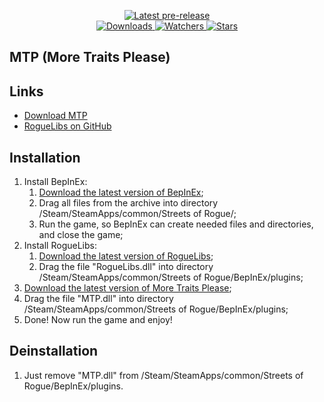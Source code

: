 ﻿<div align="center">
  <p>
    <!--<a href="https://github.com/zTBBz/MTP/releases/latest">
      <img src="https://img.shields.io/github/v/release/zTBBz/MTP?label=Latest%20release&style=for-the-badge&logo=github" alt="Latest release"/>-->
    </a>
    <a href="https://github.com/zTBBz/MTP/releases">
      <img src="https://img.shields.io/github/v/release/zTBBz/MTP?include_prereleases&label=Latest%20pre-release&style=for-the-badge&logo=github" alt="Latest pre-release"/>
    </a>
    <br/>
    <a href="https://github.com/zTBBz/MTP/releases">
      <img src="https://img.shields.io/github/downloads/zTBBz/MTP/total?label=Downloads&style=for-the-badge" alt="Downloads"/>
    </a>
    <a href="https://github.com/zTBBz/MTP/subscription">
      <img src="https://img.shields.io/github/watchers/zTBBz/MTP?color=green&label=Watchers&style=for-the-badge" alt="Watchers"/>
    </a>
    <a href="https://github.com/zTBBz/MTP/stargazers">
      <img src="https://img.shields.io/github/stars/zTBBz/MTP?color=green&label=Stars&style=for-the-badge" alt="Stars"/>
    </a>
  </p>
</div>

## MTP (More Traits Please) ##

## Links ##
*  [Download MTP](https://github.com/zTBBz/MTP/releases)
*  [RogueLibs on GitHub](https://github.com/Abbysssal/RogueLibs)

## Installation ##
1.  Install BepInEx:
    1.  [Download the latest version of BepInEx](https://github.com/BepInEx/BepInEx/releases/latest);
    2.  Drag all files from the archive into directory /Steam/SteamApps/common/Streets of Rogue/;
    3.  Run the game, so BepInEx can create needed files and directories, and close the game;
2.  Install RogueLibs:
    1.  [Download the latest version of RogueLibs](https://github.com/Abbysssal/RogueLibs/releases/latest);
    2.  Drag the file "RogueLibs.dll" into directory /Steam/SteamApps/common/Streets of Rogue/BepInEx/plugins;
3.  [Download the latest version of More Traits Please](https://github.com/zTBBz/MTP/releases/latest);
4.  Drag the file "MTP.dll" into directory /Steam/SteamApps/common/Streets of Rogue/BepInEx/plugins;
5.  Done! Now run the game and enjoy!

## Deinstallation ##
1.  Just remove "MTP.dll" from /Steam/SteamApps/common/Streets of Rogue/BepInEx/plugins.
